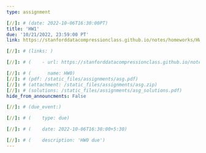 ```yaml
---
type: assignment

[//]: # (date: 2022-10-06T16:30:00PT)
title: 'HW1'
due: '10/21/2022, 23:59:00 PT'
link: https://stanforddatacompressionclass.github.io/notes/homeworks/HW1.html

[//]: # (links: )

[//]: # (    - url: https://stanforddatacompressionclass.github.io/notes/lossless_iid/intro.html)

[//]: # (      name: HW0)
[//]: # (pdf: /static_files/assignments/asg.pdf)
[//]: # (attachment: /static_files/assignments/asg.zip)
[//]: # (solutions: /static_files/assignments/asg_solutions.pdf)
hide_from_announcments: False

[//]: # (due_event:)

[//]: # (    type: due)

[//]: # (    date: 2022-10-06T16:30:00+5:30)

[//]: # (    description: 'HW0 due')
---
```


[//]: # (HW0 is to help set you up with the course.)
